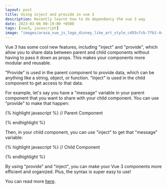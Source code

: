 ```yaml
---
layout: post
title: Using inject and provide in vue 3
description: Recently learnt how to do dependency the vue 3 way
date: 2023-03-06 00:19:00 +0500
tags: [vue3, javascript]
image: "images/araza_vue_js_logo_disney_like_art_style_c455cfcb-7fb1-44ea-9d35-1beafb11c720.png"
---
```

Vue 3 has some cool new features, including "inject" and "provide", which allow you to share data between parent and child components without having to pass it down as props. This makes your components more modular and reusable.

"Provide" is used in the parent component to provide data, which can be anything like a string, object, or function. "Inject" is used in the child component to get access to that data.

For example, let's say you have a "message" variable in your parent component that you want to share with your child component. You can use "provide" to make that happen:


{% highlight javascript %}
// Parent Component
<script>
import { provide } from 'vue';

export default {
  setup() {
    const message = 'Hello from parent!';

    provide('message', message);

    return {
      message,
    };
  },
};
</script>
{% endhighlight %}

Then, in your child component, you can use "inject" to get that "message" variable:

{% highlight javascript %}
// Child Component
<script>
import { inject } from 'vue';

export default {
  setup() {
    const message = inject('message');

    return {
      message,
    };
  },
};
</script>
{% endhighlight %}

By using "provide" and "inject", you can make your Vue 3 components more efficient and organized. Plus, the syntax is super easy to use!

You can read more [here](https://vuejs.org/guide/components/provide-inject.html).
